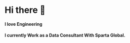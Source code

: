 # Hi there 👋
#### I love Engineering
#### I currently Work as a Data Consultant With Sparta Global.
